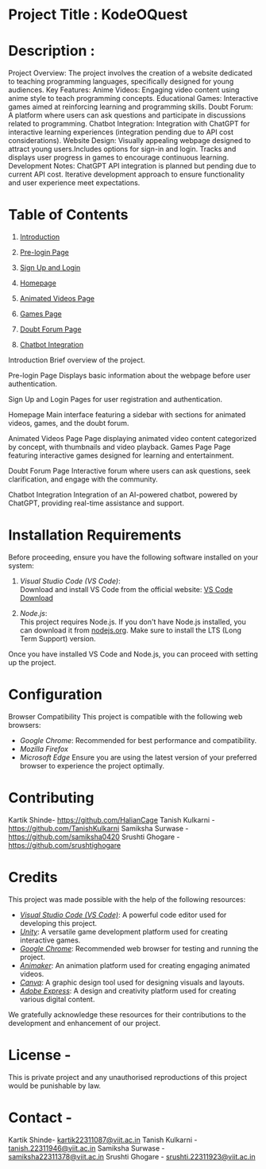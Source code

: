 # Project Title : KodeOQuest
# Description : 
Project Overview:
The project involves the creation of a website dedicated to teaching programming languages, specifically designed for young audiences.
Key Features:
Anime Videos: Engaging video content using anime style to teach programming concepts.
Educational Games: Interactive games aimed at reinforcing learning and programming skills.
Doubt Forum: A platform where users can ask questions and participate in discussions related to programming.
Chatbot Integration: Integration with ChatGPT for interactive learning experiences (integration pending due to API cost considerations).
Website Design:
Visually appealing webpage designed to attract young users.Includes options for sign-in and login.
Tracks and displays user progress in games to encourage continuous learning.
Development Notes:
ChatGPT API integration is planned but pending due to current API cost.
Iterative development approach to ensure functionality and user experience meet expectations.

# Table of Contents

1. [Introduction](#introduction)

2. [Pre-login Page](#pre-login-page)

3. [Sign Up and Login](#sign-up-and-login)

4. [Homepage](#homepage)

5. [Animated Videos Page](#animated-videos-page)

6. [Games Page](#games-page)

7. [Doubt Forum Page](#doubt-forum-page)

8. [Chatbot Integration](#chatbot-integration)





 Introduction
Brief overview of the project.

Pre-login Page
Displays basic information about the webpage before user authentication.

Sign Up and Login
Pages for user registration and authentication.

Homepage
Main interface featuring a sidebar with sections for animated videos, games, and the doubt forum.

Animated Videos Page
Page displaying animated video content categorized by concept, with thumbnails and video playback.
Games Page
Page featuring interactive games designed for learning and entertainment.

Doubt Forum Page
Interactive forum where users can ask questions, seek clarification, and engage with the community.

Chatbot Integration
Integration of an AI-powered chatbot, powered by ChatGPT, providing real-time assistance and support.



# Installation Requirements

Before proceeding, ensure you have the following software installed on your system:

1. *Visual Studio Code (VS Code)*:  
   Download and install VS Code from the official website: [VS Code Download](https://code.visualstudio.com/)

2. *Node.js*:  
   This project requires Node.js. If you don't have Node.js installed, you can download it from [nodejs.org](https://nodejs.org/). Make sure to install the LTS (Long Term Support) version.

Once you have installed VS Code and Node.js, you can proceed with setting up the project.


# Configuration
Browser Compatibility
This project is compatible with the following web browsers:
- *Google Chrome*: Recommended for best performance and compatibility.
- *Mozilla Firefox*
- *Microsoft Edge*
Ensure you are using the latest version of your preferred browser to experience the project optimally.

# Contributing
Kartik Shinde- https://github.com/HalianCage
Tanish Kulkarni - https://github.com/TanishKulkarni
Samiksha Surwase - https://github.com/samiksha0420 
Srushti Ghogare - https://github.com/srushtighogare




# Credits

This project was made possible with the help of the following resources:

- *[Visual Studio Code (VS
Code)](https://code.visualstudio.com/)*: A powerful code editor used for developing this project.
- *[Unity](https://unity.com/)*: A versatile game development platform used for creating interactive games.
- *[Google Chrome](https://www.google.com/chrome/)*: Recommended web browser for testing and running the project.
- *[Animaker](https://www.animaker.com/)*: An animation platform used for creating engaging animated videos.
- *[Canva](https://www.canva.com/)*: A graphic design tool used for designing visuals and layouts.
- *[Adobe Express](https://www.adobe.com/express/)*: A design and creativity platform used for creating various digital content.

We gratefully acknowledge these resources for their contributions to the development and enhancement of our project.


# License -

This is private project and any unauthorised reproductions of this project would be punishable by law.
# Contact -   

Kartik Shinde- kartik22311087@viit.ac.in
Tanish Kulkarni - tanish.22311946@viit.ac.in 
Samiksha Surwase - samiksha22311378@viit.ac.in
Srushti Ghogare - srushti.22311923@viit.ac.in 







